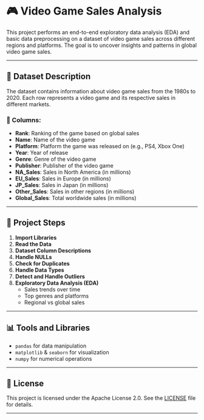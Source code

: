 # 🎮 Video Game Sales Analysis

This project performs an end-to-end exploratory data analysis (EDA) and basic data preprocessing on a dataset of video game sales across different regions and platforms. The goal is to uncover insights and patterns in global video game sales.

---

## 📁 Dataset Description

The dataset contains information about video game sales from the 1980s to  2020. Each row represents a video game and its respective sales in different markets.

### 🔑 Columns:

- **Rank**: Ranking of the game based on global sales
- **Name**: Name of the video game
- **Platform**: Platform the game was released on (e.g., PS4, Xbox One)
- **Year**: Year of release
- **Genre**: Genre of the video game
- **Publisher**: Publisher of the video game
- **NA_Sales**: Sales in North America (in millions)
- **EU_Sales**: Sales in Europe (in millions)
- **JP_Sales**: Sales in Japan (in millions)
- **Other_Sales**: Sales in other regions (in millions)
- **Global_Sales**: Total worldwide sales (in millions)

---

## 🧪 Project Steps

1. **Import Libraries**
2. **Read the Data**
3. **Dataset Column Descriptions**
4. **Handle NULLs**
5. **Check for Duplicates**
6. **Handle Data Types**
7. **Detect and Handle Outliers**
8. **Exploratory Data Analysis (EDA)**
   - Sales trends over time
   - Top genres and platforms
   - Regional vs global sales

---

## 📊 Tools and Libraries

- `pandas` for data manipulation
- `matplotlib` & `seaborn` for visualization
- `numpy` for numerical operations
---

## 📄 License

This project is licensed under the Apache License 2.0. See the [LICENSE](LICENSE) file for details.

---
